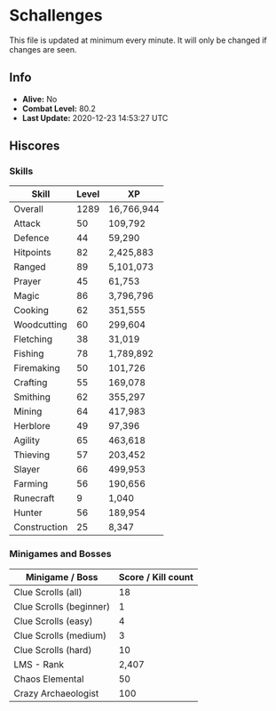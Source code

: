 # Schallenges

This file is updated at minimum every minute. It will only be changed if changes are seen.

## Info

 - **Alive:** No
 - **Combat Level:** 80.2
 - **Last Update:** 2020-12-23 14:53:27 UTC

## Hiscores

### Skills

| Skill | Level | XP |
|--|--|--|
| Overall | 1289 | 16,766,944 |
| Attack | 50 | 109,792 |
| Defence | 44 | 59,290 |
| Hitpoints | 82 | 2,425,883 |
| Ranged | 89 | 5,101,073 |
| Prayer | 45 | 61,753 |
| Magic | 86 | 3,796,796 |
| Cooking | 62 | 351,555 |
| Woodcutting | 60 | 299,604 |
| Fletching | 38 | 31,019 |
| Fishing | 78 | 1,789,892 |
| Firemaking | 50 | 101,726 |
| Crafting | 55 | 169,078 |
| Smithing | 62 | 355,297 |
| Mining | 64 | 417,983 |
| Herblore | 49 | 97,396 |
| Agility | 65 | 463,618 |
| Thieving | 57 | 203,452 |
| Slayer | 66 | 499,953 |
| Farming | 56 | 190,656 |
| Runecraft | 9 | 1,040 |
| Hunter | 56 | 189,954 |
| Construction | 25 | 8,347 |

### Minigames and Bosses

| Minigame / Boss | Score / Kill count |
|--|--|
| Clue Scrolls (all) | 18 |
| Clue Scrolls (beginner) | 1 |
| Clue Scrolls (easy) | 4 |
| Clue Scrolls (medium) | 3 |
| Clue Scrolls (hard) | 10 |
| LMS - Rank | 2,407 |
| Chaos Elemental | 50 |
| Crazy Archaeologist | 100 |
